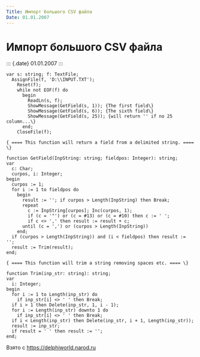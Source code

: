 ```yaml
---
Title: Импорт большого CSV файла
Date: 01.01.2007
---
```



Импорт большого CSV файла
=========================

::: {.date}
01.01.2007
:::

    var s: string; f: TextFile;
      AssignFile(f, 'D:\\INPUT.TXT');
        Reset(f);
        while not EOF(f) do
          begin
            ReadLn(s, f);
            ShowMessage(GetField(s, 1)); {The first field\}
            ShowMessage(GetField(s, 6)); {The sixth field\}
            ShowMessage(GetField(s, 25)); {will return '' if no 25 column...\}
          end;
        CloseFile(f);
     
    { ==== This function will return a field from a delimited string. ==== \}
     
    function GetField(InpString: string; fieldpos: Integer): string;
    var
      c: Char;
      curpos, i: Integer;
    begin
      curpos := 1;
      for i := 1 to fieldpos do
        begin
          result := ''; if curpos > Length(InpString) then Break;
          repeat
            c := InpString[curpos]; Inc(curpos, 1);
            if (c = '"') or (c = #13) or (c = #10) then c := ' ';
            if c <> ',' then result := result + c;
          until (c = ',') or (curpos > Length(InpString))
        end;
      if (curpos > Length(InpString)) and (i < fieldpos) then result := '';
      result := Trim(result);
    end;
     
    { ==== This function will trim a string removing spaces etc. ==== \}
     
    function Trim(inp_str: string): string;
    var
      i: Integer;
    begin
      for i := 1 to Length(inp_str) do
        if inp_str[i] <> ' ' then Break;
      if i > 1 then Delete(inp_str, 1, i - 1);
      for i := Length(inp_str) downto 1 do
        if inp_str[i] <> ' ' then Break;
      if i < Length(inp_str) then Delete(inp_str, i + 1, Length(inp_str));
      result := inp_str;
      if result = ' ' then result := '';
    end;

Взято с <https://delphiworld.narod.ru>
